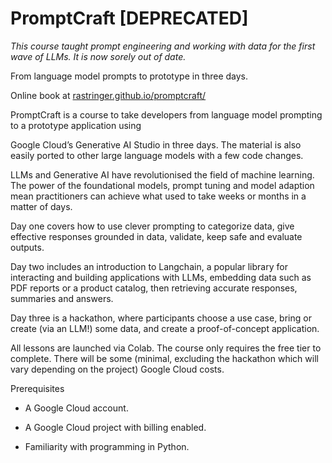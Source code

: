 # PromptCraft [DEPRECATED]

*This course taught prompt engineering and working with data for the first wave of LLMs. It is now sorely out of date.*

From language model prompts to prototype in three days.

Online book at [rastringer.github.io/promptcraft/](https://rastringer.github.io/promptcraft/)

PromptCraft is a course to take developers from language model prompting to a prototype application using 

Google Cloud’s Generative AI Studio in three days. The material is also easily ported to other large language models with
a few code changes.

LLMs and Generative AI have revolutionised the field of machine learning. The power of the foundational models, prompt tuning and model adaption mean practitioners can achieve what used to take weeks or months in a matter of days.

Day one covers how to use clever prompting to categorize data, give effective responses grounded in data, validate, keep safe and evaluate outputs.

Day two includes an introduction to Langchain, a popular library for interacting and building applications with LLMs, embedding data such as PDF reports or a product catalog, then retrieving accurate responses, summaries and answers.

Day three is a hackathon, where participants choose a use case, bring or create (via an LLM!) some data, and create a proof-of-concept application.

All lessons are launched via Colab. The course only requires the free tier to complete. There will be some (minimal, excluding
the hackathon which will vary depending on the project) Google Cloud costs. 

Prerequisites

* A Google Cloud account.

* A Google Cloud project with billing enabled.

* Familiarity with programming in Python.
